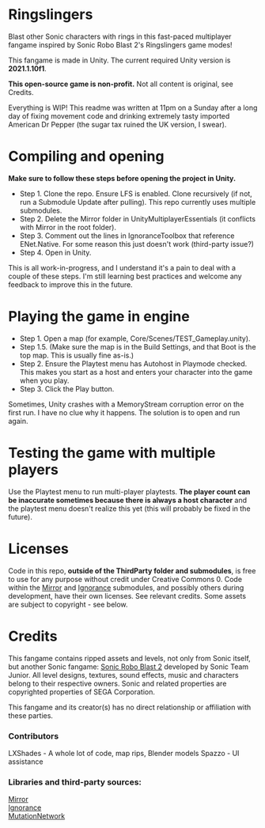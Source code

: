 # Ringslingers
Blast other Sonic characters with rings in this fast-paced multiplayer fangame inspired by Sonic Robo Blast 2's Ringslingers game modes!

This fangame is made in Unity. The current required Unity version is **2021.1.10f1**.

**This open-source game is non-profit.** Not all content is original, see Credits.

Everything is WIP! This readme was written at 11pm on a Sunday after a long day of fixing movement code and drinking extremely tasty imported American Dr Pepper (the sugar tax ruined the UK version, I swear).

# Compiling and opening
**Make sure to follow these steps before opening the project in Unity.**

* Step 1. Clone the repo. Ensure LFS is enabled. Clone recursively (if not, run a Submodule Update after pulling). This repo currently uses multiple submodules.  
* Step 2. Delete the Mirror folder in UnityMultiplayerEssentials (it conflicts with Mirror in the root folder).  
* Step 3. Comment out the lines in IgnoranceToolbox that reference ENet.Native. For some reason this just doesn't work (third-party issue?)  
* Step 4. Open in Unity.  

This is all work-in-progress, and I understand it's a pain to deal with a couple of these steps. I'm still learning best practices and welcome any feedback to improve this in the future.

# Playing the game in engine
* Step 1. Open a map (for example, Core/Scenes/TEST_Gameplay.unity).  
* Step 1.5. (Make sure the map is in the Build Settings, and that Boot is the top map. This is usually fine as-is.)  
* Step 2. Ensure the Playtest menu has Autohost in Playmode checked. This makes you start as a host and enters your character into the game when you play.  
* Step 3. Click the Play button.  

Sometimes, Unity crashes with a MemoryStream corruption error on the first run. I have no clue why it happens. The solution is to open and run again.

# Testing the game with multiple players
Use the Playtest menu to run multi-player playtests. **The player count can be inaccurate sometimes because there is always a host character** and the playtest menu doesn't realize this yet (this will probably be fixed in the future).

# Licenses
Code in this repo, **outside of the ThirdParty folder and submodules**, is free to use for any purpose without credit under Creative Commons 0. Code within the [Mirror](https://github.com/vis2k/mirror) and [Ignorance](https://github.com/SoftwareGuy/Ignorance) submodules, and possibly others during development, have their own licenses. See relevant credits. Some assets are subject to copyright - see below.

# Credits
This fangame contains ripped assets and levels, not only from Sonic itself, but another Sonic fangame: [Sonic Robo Blast 2](http://srb2.org) developed by Sonic Team Junior. All level designs, textures, sound effects, music and characters belong to their respective owners. Sonic and related properties are copyrighted properties of SEGA Corporation.

This fangame and its creator(s) has no direct relationship or affiliation with these parties.

### Contributors
LXShades - A whole lot of code, map rips, Blender models
Spazzo - UI assistance

### Libraries and third-party sources:  
[Mirror](https://github.com/vis2k/mirror)  
[Ignorance](https://github.com/SoftwareGuy/Ignorance)  
[MutationNetwork](https://github.com/kipgparker/MutationNetwork)  